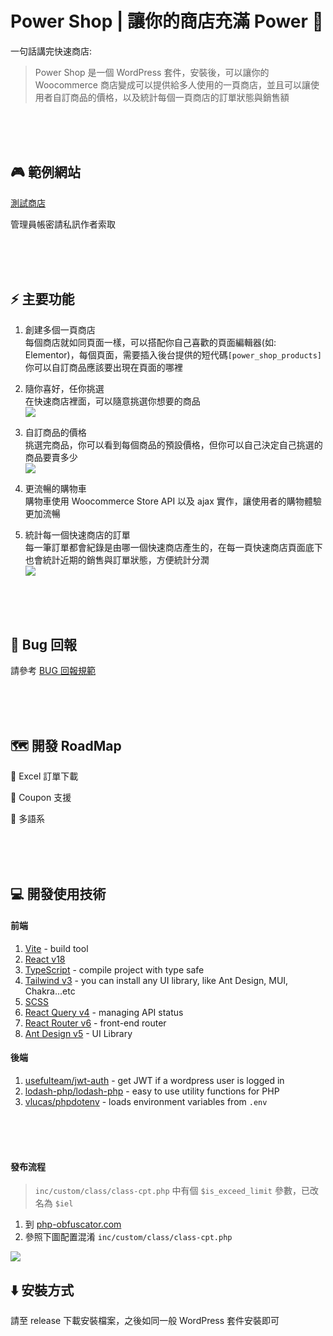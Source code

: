# Power Shop | 讓你的商店充滿 Power 🚀

一句話講完快速商店:

> Power Shop 是一個 WordPress 套件，安裝後，可以讓你的 Woocommerce 商店變成可以提供給多人使用的一頁商店，並且可以讓使用者自訂商品的價格，以及統計每個一頁商店的訂單狀態與銷售額

<br><br><br>

## 🎮 範例網站

[測試商店](https://fs.yc-tech.co/power-shop/j7/)

管理員帳密請私訊作者索取

<br><br><br>

## ⚡ 主要功能

1. 創建多個一頁商店<br>
   每個商店就如同頁面一樣，可以搭配你自己喜歡的頁面編輯器(如: Elementor)，每個頁面，需要插入後台提供的短代碼`[power_shop_products]` 你可以自訂商品應該要出現在頁面的哪裡

2. 隨你喜好，任你挑選<br>
   在快速商店裡面，可以隨意挑選你想要的商品<br>
   <img src="https://github.com/j7-dev/power-shop.wp-plugin/assets/9213776/a03a2fd0-813c-4cfa-977a-cdc14b773eb5" />

3. 自訂商品的價格<br>
   挑選完商品，你可以看到每個商品的預設價格，但你可以自己決定自己挑選的商品要賣多少<br>
   <img src="https://github.com/j7-dev/power-shop.wp-plugin/assets/9213776/861903f9-2238-474c-9c82-cd65a1d57c6c" />

4. 更流暢的購物車<br>
   購物車使用 Woocommerce Store API 以及 ajax 實作，讓使用者的購物體驗更加流暢<br>

5. 統計每一個快速商店的訂單<br>
   每一筆訂單都會紀錄是由哪一個快速商店產生的，在每一頁快速商店頁面底下也會統計近期的銷售與訂單狀態，方便統計分潤<br>
   <img src="https://github.com/j7-dev/power-shop.wp-plugin/assets/9213776/b3887d76-ac1d-40f1-bbeb-03bc7814db64" />

<br><br><br>

## 🐞 Bug 回報

請參考 [BUG 回報規範](https://doc.clickup.com/9009088049/d/h/8cfqhhh-520/f1f334803b7a672/8cfqhhh-860)

<br><br><br>

## 🗺️ 開發 RoadMap

🔲 Excel 訂單下載

🔲 Coupon 支援

🔲 多語系


<br><br><br>

## 💻 開發使用技術

#### 前端

1. [Vite](https://vitejs.dev/) - build tool
2. [React v18](https://beta.reactjs.org/)
3. [TypeScript](https://www.typescriptlang.org/docs/) - compile project with type safe
4. [Tailwind v3](https://tailwindcss.com/) - you can install any UI library, like Ant Design, MUI, Chakra...etc
5. [SCSS](https://sass-lang.com/documentation/syntax)
6. [React Query v4](https://tanstack.com/query/v4) - managing API status
7. [React Router v6](https://reactrouter.com/en/main) - front-end router
8. [Ant Design v5](https://ant.design/) - UI Library

#### 後端

1. [usefulteam/jwt-auth](https://github.com/usefulteam/jwt-auth) - get JWT if a wordpress user is logged in
2. [lodash-php/lodash-php](https://github.com/lodash-php/lodash-php) - easy to use utility functions for PHP
3. [vlucas/phpdotenv](https://github.com/vlucas/phpdotenv) - loads environment variables from `.env`

<br><br><br>

#### 發布流程

> `inc/custom/class/class-cpt.php` 中有個 `$is_exceed_limit` 參數，已改名為 `$iel`

1. 到 [php-obfuscator.com](https://www.php-obfuscator.com/?demo)
2. 參照下圖配置混淆 `inc/custom/class/class-cpt.php`
<img src="https://github.com/j7-dev/wp-power-shop/assets/9213776/3db71b16-99eb-421f-8483-39279ff470a6" />




## ⬇️ 安裝方式

請至 release 下載安裝檔案，之後如同一般 WordPress 套件安裝即可
